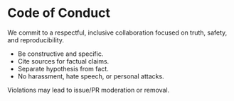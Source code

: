 # Code of Conduct

We commit to a respectful, inclusive collaboration focused on truth, safety, and reproducibility.

- Be constructive and specific.
- Cite sources for factual claims.
- Separate hypothesis from fact.
- No harassment, hate speech, or personal attacks.

Violations may lead to issue/PR moderation or removal.
